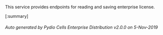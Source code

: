 






This service provides endpoints for reading and saving enterprise license.

[:summary]

###### Auto generated by Pydio Cells Enterprise Distribution v2.0.0 on 5-Nov-2019
